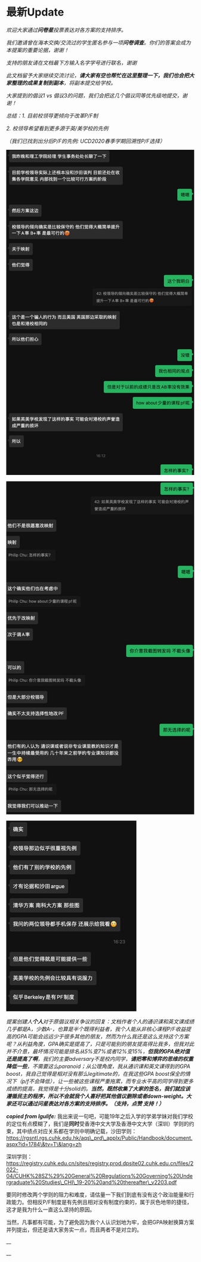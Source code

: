 # 最新Update

_欢迎大家通过**问卷星**投票表达对各方案的支持排序。_

_我们邀请曾在海本交换/交流过的学生匿名参与一项**问卷调查**。你们的答案会成为本提案的重要论据，谢谢！_

_支持的朋友请在文档最下方输入名字学号进行联名，谢谢_

_此文档留予大家继续交流讨论，**请大家有空也帮忙在这里整理一下，我们也会把大家整理的成果复制到副本**，将副本提交给学校。_

_大家提到的倡议1 vs 倡议3的问题，我们会把这几个倡议同等优先级地提交，谢谢！_

_总结：1. 目前校领导更倾向于改革P/F制_

_2. 校领导希望看到更多源于英/美学校的先例_

_（我们已找到出分后P/F的先例: UCD2020春季学期回溯性P/F选择）_

![descript](.gitbook/assets/0)

![descript](.gitbook/assets/1)

![descript](.gitbook/assets/2)

_提案创建人**个人**对于原倡议相关争议的回复：文档作者个人的通识课和英文课成绩几乎都是A，少数A-，也算是半个既得利益者，我个人能从非核心课程P/F收益提高的GPA可能会远远少于很多其他的朋友，然而为什么我还是这么支持这个方案呢？从利益角度，GPA确实是提高了，只是可能别的朋友提高得比我多，但我对此并不介意，最坏情况可能是排名从5%变7%或者12%变15%，**但我的GPA绝对值还是提高了啊**，我们的主要adversary不是校内同学，**请把零和博弈的思维的权重降低一些**，不需要这么paranoid；从公理角度，我从通识课和英文课得到的GPA boost，我自己觉得是相对没有那么legitimate的，在我这些GPA boost保全的情况下（p/f不会降低），让一些被这些课程严重拖累，而专业水平高的同学得到更多成绩的提高，我觉得是十分solid的。**当然，既然收集了大家的签名，我们就应该遵循民主的程序，所以不会就我个人喜好把其他倡议删除或者down-weight。大家还可以通过问星表达对各方案的支持排序。（支持，点赞 支持！）**_

_**copied from lgulife:**_ 我出来说一句吧，可能19年之后入学的学弟学妹对我们学校的定位有点模糊了，我们是**同时**受香港中文大学及香港中文大学（深圳）学则的约束，其中绩点对应关系都在学则中明确记载，沙田学则：https://rgsntl.rgs.cuhk.edu.hk/aqs\_prd\_applx/Public/Handbook/document.aspx?id=1784\&tv=T\&lang=zh

深圳学则：https://registry.cuhk.edu.cn/sites/registry.prod.dpsite02.cuhk.edu.cn/files/2022-04/CUHK%28SZ%29%20General%20Regulations%20Governing%20Undergraduate%20Studies\_CHI\_19-20%20and%20thereafter\_v2203.pdf

要同时修改两个学则的阻力和难度，请估量一下我们到底有没有这个政治能量和行政能力。但相反P/F制度是有先例且相对没有制度约束的，属于灰色地带的捷径，这才是我为什么一直这么坚持的原因。

当然，凡事都有可能，为了避免因为我个人认识划地为牢，会把GPA映射换算方案并列提出，但还是请大家务实一点，而且两者不是对立的。

__

__
